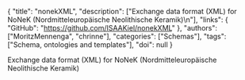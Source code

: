 {
  "title": "nonekXML",
  "description": ["Exchange data format (XML) for NoNeK (Nordmitteleuropäische Neolithische Keramik)\n"],
  "links": {
    "GitHub": "https://github.com/ISAAKiel/nonekXML"
  },
  "authors": ["MoritzMennenga", "chrinne"],
  "categories": ["Schemas"],
  "tags": ["Schema, ontologies and templates"],
  "doi": null
}

<!-- Generated by csv2md.R – do not edit by hand -->

Exchange data format (XML) for NoNeK (Nordmitteleuropäische Neolithische Keramik)
